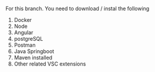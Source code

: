For this branch. 
You need to download / instal the following
1. Docker
2. Node
3. Angular
4. postgreSQL
5. Postman
6. Java Springboot
7. Maven installed
8. Other related VSC extensions
